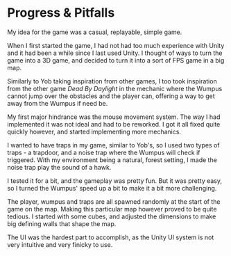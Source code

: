 # Progress & Pitfalls

My idea for the game was a casual, replayable, simple game.  

When I first started the game, I had not had too much experience with Unity and it had been a while since I last used Unity. I thought of ways to turn the game into a 3D game, and decided to turn it into a sort of FPS game in a big map. 

Similarly to Yob taking inspiration from other games, I too took inspiration from the  other game *Dead By Daylight* in the mechanic where the Wumpus cannot jump over the obstacles and the player can, offering a way to get away from the Wumpus if need be. 

My first major hindrance was the mouse movement system. The way I had implemented it was not ideal and had to be reworked. I got it all fixed quite quickly however, and started implementing more mechanics. 

I wanted to have traps in my game, similar to Yob's, so I used two types of traps - a trapdoor, and a noise trap where the Wumpus will check if triggered. With my environment being a natural, forest setting, I made the noise trap play the sound of a hawk. 

I tested it for a bit, and the gameplay was pretty fun. But it was pretty easy, so I turned the Wumpus' speed up a bit to make it a bit more challenging.

The player, wumpus and traps are all spawned randomly at the start of the game on the map. Making this particular map however proved to be quite tedious. I started with some cubes, and adjusted the dimensions to make big defining walls that shape the map. 

The UI was the hardest part to accomplish, as the Unity UI system is not very intuitive and very finicky to use.
